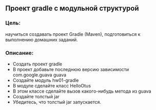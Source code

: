 ## Проект gradle с модульной структурой

### Цель:
научиться создавать проект Gradle (Maven), подготовиться к выполнению домашних заданий.

### Описание:

- Создать проект gradle
- В проект добавьте последнюю версию зависимости com.google.guava guava
- Создайте модуль hw01-gradle
- В модуле сделайте класс HelloOtus
- В этом классе сделайте вызов какого-нибудь метода из guava
- Создайте толстый jar
- Убедитесь, что толстый jar запускается.
